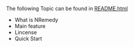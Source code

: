 The following Topic can be found in [README.html](http://pchou.info/doc/README.html)
+ What is NRemedy
+ Main feature
+ Lincense
+ Quick Start